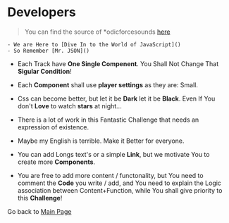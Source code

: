 # Developers

> You can find the source of *odicforcesounds [here](https://github.com/OdicforceSounds)

    - We are Here to [Dive In to the World of JavaScript]()
    - So Remember [Mr. JSON]()

- Each Track have <b>One Single Compenent</b>. You Shall Not Change That <b>Sigular Condition</b>!

- Each <b>Component</b> shall use <b>player settings</b> as they are: Small.

- Css can become better, but let it be <b>Dark</b> let it be <b>Black</b>. Even If You don't <b>Love</b> to watch <b>stars</b> at night...

- There is a lot of work in this Fantastic Challenge that needs an expression of existence.

- Maybe my English is terrible. Make it Better for everyone.

- You can add Longs text's or a simple **Link**, but we motivate You to create more **Components**.

- You are free to add more content / functonality, but You need to comment the **Code** you write / add, and You need to explain the Logic association between Content+Function, while You shall give priority to this **Challenge**!

Go back to [Main Page](../../LOGIC.md)
